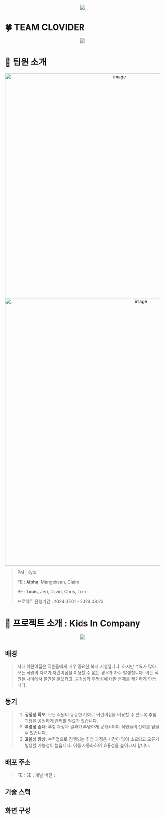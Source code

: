 
<p align="center">
<a href="https://hits.seeyoufarm.com"><img src="https://hits.seeyoufarm.com/api/count/incr/badge.svg?url=https%3A%2F%2Fgithub.com%2FCLOVIDER&count_bg=%2379C83D&title_bg=%23555555&icon=&icon_color=%23E7E7E7&title=hits&edge_flat=false"/></a></p>                      
             
# 🍀 TEAM CLOVIDER
<!--팀 로고 이미지-->
<p align="center">
 <img src="https://github.com/user-attachments/assets/8f13196a-f069-4145-aed0-dbd0db0a0f15"/>
</p>

# 🙌 팀원 소개

<p align="center">
<img width="730" alt="image" src="https://github.com/user-attachments/assets/080853a5-5ea7-4e4e-877b-c846374749f0">
<img width="869" alt="image" src="https://github.com/user-attachments/assets/273ed4a0-8c7a-40da-9d70-f55833e2e7e2">
</p>

> PM : Kylo
> 
> FE : **Alpha**, Mangobean, Claire
> 
> BE : **Louis**, Jeri, David, Chris, Tom
>
> 프로젝트 진행기간 : 2024.07.01 - 2024.08.23

# 🐰 프로젝트 소개 : Kids In Company
<!--프로젝트 대문 이미지-->
<p align="center">
 <img src="https://github.com/user-attachments/assets/2223d050-aadc-4f98-9a6e-d43ce1af39e4"/>
</p>

## 배경
> 사내 어린이집은 직원들에게 매우 중요한 복지 시설입니다. 하지만 수요가 많아 모든 직원의 자녀가 어린이집을 이용할 수 없는 경우가 자주 발생합니다. 
> 이는 직원들 사이에서 불만을 일으키고, 공정성과 투명성에 대한 문제를 제기하게 만듭니다.

## 동기
> 1. **공정성 확보**: 모든 직원이 동등한 기회로 어린이집을 이용할 수 있도록 추첨 과정을 공정하게 관리할 필요가 있습니다.
> 2. **투명성 증대**: 추첨 과정과 결과가 투명하게 공개되어야 직원들의 신뢰를 얻을 수 있습니다.
> 3. **효율성 향상**: 수작업으로 진행되는 추첨 과정은 시간이 많이 소요되고 오류가 발생할 가능성이 높습니다. 이를 자동화하여 효율성을 높이고자 합니다.

## 배포 주소
> FE :
> BE :
> 개발 버전 :

## 기술 스택

## 화면 구성         
